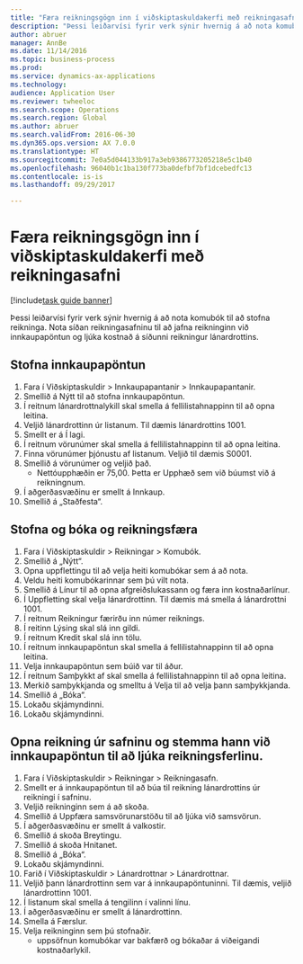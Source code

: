```yaml
--- 
title: "Færa reikningsgögn inn í viðskiptaskuldakerfi með reikningasafni"
description: "Þessi leiðarvísi fyrir verk sýnir hvernig á að nota komubók til að stofna reikninga."
author: abruer
manager: AnnBe
ms.date: 11/14/2016
ms.topic: business-process
ms.prod: 
ms.service: dynamics-ax-applications
ms.technology: 
audience: Application User
ms.reviewer: twheeloc
ms.search.scope: Operations
ms.search.region: Global
ms.author: abruer
ms.search.validFrom: 2016-06-30
ms.dyn365.ops.version: AX 7.0.0
ms.translationtype: HT
ms.sourcegitcommit: 7e0a5d044133b917a3eb9386773205218e5c1b40
ms.openlocfilehash: 96040b1c1ba130f773ba0defbf7bf1dcebedfc13
ms.contentlocale: is-is
ms.lasthandoff: 09/29/2017

---
```

# <a name="key-invoice-data-into-the-ap-system-using-invoice-pool"></a>Færa reikningsgögn inn í viðskiptaskuldakerfi með reikningasafni

[!include[task guide banner](../../includes/task-guide-banner.md)]

Þessi leiðarvísi fyrir verk sýnir hvernig á að nota komubók til að stofna reikninga.  Nota síðan reikningasafninu til að jafna reikninginn við innkaupapöntun og ljúka kostnað á síðunni reikningur lánardrottins.


## <a name="create-a-purchase-order"></a>Stofna innkaupapöntun
1. Fara í Viðskiptaskuldir > Innkaupapantanir > Innkaupapantanir.
2. Smellið á Nýtt til að stofna innkaupapöntun.
3. Í reitnum lánardrottnalykill skal smella á fellilistahnappinn til að opna leitina.
4. Veljið lánardrottinn úr listanum. Til dæmis lánardrottins 1001.
5. Smellt er á Í lagi.
6. Í reitnum vörunúmer skal smella á fellilistahnappinn til að opna leitina.
7. Finna vörunúmer þjónustu af listanum. Veljið til dæmis S0001.
8. Smellið á vörunúmer og veljið það.
    * Nettóupphæðin er 75,00.  Þetta er Upphæð sem við búumst við á reikningnum.  
9. Í aðgerðasvæðinu er smellt á Innkaup.
10. Smellið á „Staðfesta“.

## <a name="create-and-post-and-invoice"></a>Stofna og bóka og reikningsfæra
1. Fara í Viðskiptaskuldir > Reikningar > Komubók.
2. Smellið á „Nýtt“.
3. Opna uppflettingu til að velja heiti komubókar sem á að nota.
4. Veldu heiti komubókarinnar sem þú vilt nota.
5. Smellið á Línur til að opna afgreiðslukassann og færa inn kostnaðarlínur.
6. Í Uppfletting skal velja lánardrottinn. Til dæmis má smella á lánardrottni 1001.
7. Í reitnum Reikningur færirðu inn númer reiknings.
8. Í reitinn Lýsing skal slá inn gildi.
9. Í reitnum Kredit skal slá inn tölu.
10. Í reitnum innkaupapöntun skal smella á fellilistahnappinn til að opna leitina.
11. Velja innkaupapöntun sem búið var til áður.
12. Í reitnum Samþykkt af skal smella á fellilistahnappinn til að opna leitina.
13. Merkið samþykkjanda og smelltu á Velja til að velja þann samþykkjanda.
14. Smellið á „Bóka“.
15. Lokaðu skjámyndinni.
16. Lokaðu skjámyndinni.

## <a name="open-an-invoice-from-the-pool-and-match-it-to-a-purchase-order-to-complete-the-invoice-process"></a>Opna reikning úr safninu og stemma hann við innkaupapöntun til að ljúka reikningsferlinu.
1. Fara í Viðskiptaskuldir > Reikningar > Reikningasafn.
2. Smellt er á innkaupapöntun til að búa til reikning lánardrottins úr reikningi í safninu.
3. Veljið reikninginn sem á að skoða.
4. Smellið á Uppfæra samsvörunarstöðu til að ljúka við samsvörun.
5. Í aðgerðasvæðinu er smellt á valkostir.
6. Smellið á skoða Breytingu.
7. Smellið á skoða Hnitanet.
8. Smellið á „Bóka“.
9. Lokaðu skjámyndinni.
10. Farið í Viðskiptaskuldir > Lánardrottnar > Lánardrottnar.
11. Veljið þann lánardrottinn sem var á innkaupapöntuninni. Til dæmis, veljið lánardrottinn 1001.
12. Í listanum skal smella á tengilinn í valinni línu.
13. Í aðgerðasvæðinu er smellt á lánardrottinn.
14. Smella á Færslur.
15. Velja reikninginn sem þú stofnaðir.
    * uppsöfnun komubókar var bakfærð og bókaðar á viðeigandi kostnaðarlykil.  


